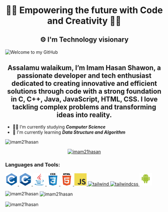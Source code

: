 <h1 align="center">🧑‍💻 Empowering the future with Code and Creativity 🧑‍💻</h1>
<h2 align="center">⚙ I'm Technology visionary </h2>

<img align="center" alt="Welcome to my GitHub" width="800" src="https://user-images.githubusercontent.com/90236635/232446433-d5540fa2-fe28-4bb8-b929-cdb51fe61336.gif">

<h2 align="center">Assalamu walaikum, I’m <span color="#0b92f8">Imam Hasan Shawon</span>, a passionate developer and tech enthusiast dedicated to creating innovative and efficient solutions through code with a strong foundation in <span color=green">C, C++, Java, JavaScript, HTML, CSS</span>. I love tackling complex problems and transforming ideas into reality.</h2>


- 🧑‍🎓 I’m currently studying <strong>*Computer Science*</strong>
- 🧠 I'm currently learning <strong>*Data Structure and Algorithm*</strong>

<p align="left"> <img src="https://komarev.com/ghpvc/?username=imam21hasan&label=Profile%20views&color=0e75b6&style=flat" alt="imam21hasan" /> </p>

<p align="center"> <a href="https://github.com/ryo-ma/github-profile-trophy"><img src="https://github-profile-trophy.vercel.app/?username=imam21hasan" alt="imam21hasan" /></a> </p>


<h3 align="left">Languages and Tools:</h3>
<p align="left">
  <a href="https://www.cprogramming.com/" target="_blank" rel="noreferrer">
    <img src="https://raw.githubusercontent.com/devicons/devicon/master/icons/c/c-original.svg" alt="c" width="40" height="40"/>
  </a>
  <a href="https://www.w3schools.com/cpp/" target="_blank" rel="noreferrer">
    <img src="https://raw.githubusercontent.com/devicons/devicon/master/icons/cplusplus/cplusplus-original.svg" alt="cplusplus" width="40" height="40"/>
  </a>
  <a href="https://www.java.com" target="_blank" rel="noreferrer">
    <img src="https://raw.githubusercontent.com/devicons/devicon/master/icons/java/java-original.svg" alt="java" width="40" height="40"/>
  </a>
  <a href="https://www.w3schools.com/css/" target="_blank" rel="noreferrer">
    <img src="https://raw.githubusercontent.com/devicons/devicon/master/icons/css3/css3-original-wordmark.svg" alt="css3" width="40" height="40"/>
  </a>
  <a href="https://www.w3.org/html/" target="_blank" rel="noreferrer">
    <img src="https://raw.githubusercontent.com/devicons/devicon/master/icons/html5/html5-original-wordmark.svg" alt="html5" width="40" height="40"/>
  </a>
  <a href="https://developer.mozilla.org/en-US/docs/Web/JavaScript" target="_blank" rel="noreferrer">
    <img src="https://raw.githubusercontent.com/devicons/devicon/master/icons/javascript/javascript-original.svg" alt="javascript" width="40" height="40"/>
  </a>
  <a href="https://tailwindcss.com" target="_blank" rel="noreferrer">
    <img src="https://raw.githubusercontent.com/devicons/devicon/master/icons/tailwind/tailwind-original.svg" alt="tailwind" width="40" height="40"/>
  </a>
  <a href="https://tailwindcss.com/" target="_blank" rel="noreferrer">
    <img src="https://cdn.worldvectorlogo.com/logos/tailwind-css-2.svg" alt="tailwindcss" width="40" height="40"/>
</a>

  <a href="https://developer.android.com" target="_blank" rel="noreferrer">
    <img src="https://raw.githubusercontent.com/devicons/devicon/master/icons/android/android-original-wordmark.svg" alt="android" width="40" height="40"/>
  </a>
</p>


<p><img align="left" src="https://github-readme-stats.vercel.app/api/top-langs?username=imam21hasan&show_icons=true&locale=en&layout=compact" alt="imam21hasan" /></p>

<p>&nbsp;<img align="center" src="https://github-readme-stats.vercel.app/api?username=imam21hasan&show_icons=true&locale=en" alt="imam21hasan" /></p>

<p><img align="center" src="https://github-readme-streak-stats.herokuapp.com/?user=imam21hasan&" alt="imam21hasan" /></p>
